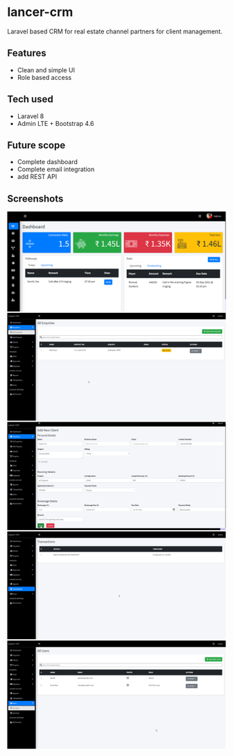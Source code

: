 # lancer-crm

 Laravel based CRM for real estate channel partners for client management.

## Features

* Clean and simple UI
* Role based access

## Tech used

* Laravel 8
* Admin LTE + Bootstrap 4.6

## Future scope

* Complete dashboard
* Complete email integration
* add REST API

## Screenshots

![Screen 0](screens/0.png)
![Screen 1](screens/1.png)
![Screen 2](screens/2.png)
![Screen 3](screens/3.png)
![Screen 3](screens/4.png)
